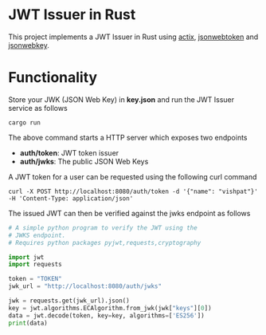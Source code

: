 # JWT Issuer in Rust

This project implements a JWT Issuer in Rust using [actix](https://actix.rs/), [jsonwebtoken](https://crates.io/crates/jsonwebtoken) and [jsonwebkey](https://crates.io/crates/jsonwebkey).

# Functionality

Store your JWK (JSON Web Key) in **key.json** and run the JWT Issuer service as follows

```
cargo run
```

The above command starts a HTTP server which exposes two endpoints

- **auth/token**: JWT token issuer
- **auth/jwks**: The public JSON Web Keys

A JWT token for a user can be requested using the following curl command

```
curl -X POST http://localhost:8080/auth/token -d '{"name": "vishpat"}' -H 'Content-Type: application/json'
```

The issued JWT can then be verified against the jwks endpoint as follows

```python
# A simple python program to verify the JWT using the 
# JWKS endpoint. 
# Requires python packages pyjwt,requests,cryptography

import jwt
import requests

token = "TOKEN"
jwk_url = "http://localhost:8080/auth/jwks"

jwk = requests.get(jwk_url).json()
key = jwt.algorithms.ECAlgorithm.from_jwk(jwk["keys"][0])
data = jwt.decode(token, key=key, algorithms=['ES256'])
print(data)
```

